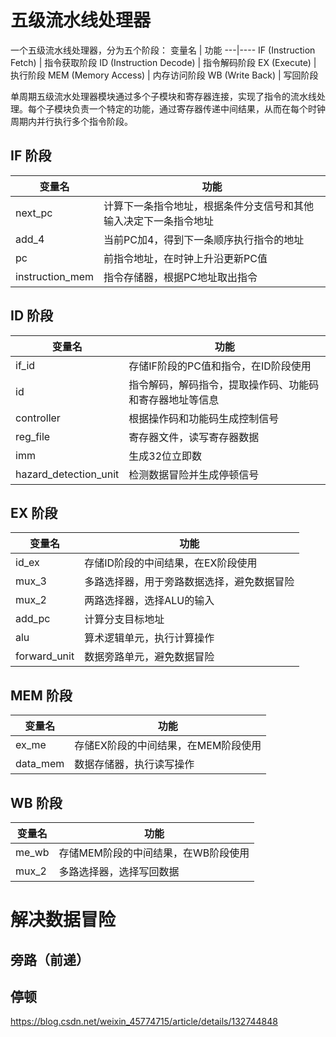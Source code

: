 
# 五级流水线处理器


一个五级流水线处理器，分为五个阶段：
变量名 | 功能
---|----
  IF (Instruction Fetch) | 指令获取阶段
  ID (Instruction Decode) | 指令解码阶段
  EX (Execute) | 执行阶段
  MEM (Memory Access) | 内存访问阶段
  WB (Write Back) | 写回阶段

单周期五级流水处理器模块通过多个子模块和寄存器连接，实现了指令的流水线处理。每个子模块负责一个特定的功能，通过寄存器传递中间结果，从而在每个时钟周期内并行执行多个指令阶段。
## IF 阶段

变量名 | 功能
---|----
next_pc | 计算下一条指令地址，根据条件分支信号和其他输入决定下一条指令地址
add_4| 当前PC加4，得到下一条顺序执行指令的地址
pc | 前指令地址，在时钟上升沿更新PC值
instruction_mem| 指令存储器，根据PC地址取出指令

## ID 阶段
变量名 | 功能
---|----
if_id|  存储IF阶段的PC值和指令，在ID阶段使用
id|  指令解码，解码指令，提取操作码、功能码和寄存器地址等信息
controller|  根据操作码和功能码生成控制信号
reg_file|  寄存器文件，读写寄存器数据
imm|  生成32位立即数
hazard_detection_unit|  检测数据冒险并生成停顿信号


## EX 阶段
变量名 | 功能
---|----
id_ex| 存储ID阶段的中间结果，在EX阶段使用
mux_3| 多路选择器，用于旁路数据选择，避免数据冒险
mux_2| 两路选择器，选择ALU的输入
add_pc| 计算分支目标地址
alu| 算术逻辑单元，执行计算操作
forward_unit| 数据旁路单元，避免数据冒险

## MEM 阶段

变量名 | 功能
---|----
ex_me| 存储EX阶段的中间结果，在MEM阶段使用
data_mem| 数据存储器，执行读写操作

## WB 阶段
变量名 | 功能
---|----
me_wb| 存储MEM阶段的中间结果，在WB阶段使用
mux_2| 多路选择器，选择写回数据

# 解决数据冒险

## 旁路（前递）

## 停顿
https://blog.csdn.net/weixin_45774715/article/details/132744848